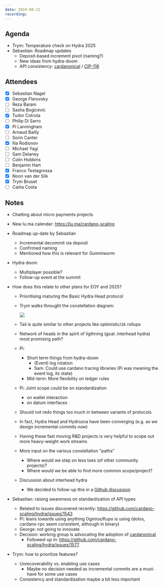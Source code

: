 ```yaml
---
date: 2024-08-21
recording: 
---
```


## Agenda
- Trym: Temperature check on Hydra 2025
- Sebastian: Roadmap updates
  - Deposit-based increment pivot (naming?)
  - New ideas from hydra-doom 
  - API consistency: [cardanonical](https://github.com/CardanoSolutions/cardanonical/) / [CIP-116](https://github.com/cardano-foundation/CIPs/blob/master/CIP-0116/README.md)

## Attendees
  - [x] Sebastian Nagel
  - [x] George Flerovsky
  - [ ] Reza Baram
  - [ ] Sasha Bogicevic
  - [x] Tudor Cotruta
  - [ ] Philip Di Sarro
  - [x] Pi Lanningham
  - [ ] Arnaud Bailly
  - [ ] Sorin Canter
  - [x] Ilia Rodionov
  - [ ] Michael Yagi
  - [ ] Sam Delaney
  - [ ] Colin Hobbins
  - [ ] Benjamin Hart
  - [x] Franco Testagrossa
  - [x] Noon van der Silk
  - [x] Trym Bruset
  - [ ] Caiña Costa

## Notes

- Chatting about micro payments projects

- New lu.ma calendar: https://lu.ma/cardano-scaling

- Roadmap up-date by Sebastian
  - Incremental decommit via deposit
  - Confirmed naming
  - Mentioned how this is relevant for Gummiworm

- Hydra doom
  - Multiplayer possible?
  - Follow-up event at the summit

- How does this relate to other plans for EOY and 2025?
  - Prioritising maturing the Basic Hydra Head protocol
  - Trym walks throught the constellation diagram:
  
    ![](./2024-08-21-constellation.png) 
  
  - Tail is quite similar to other projects like optimistic/zk rollups
  - Network of heads in the spirit of ligthning (goal: interhead hydra) most promising path?
  
  - Pi:
    - Short term things from hydra-doom
      - (Event) log rotation
      - Sam: Could use cardano tracing libraries (Pi was meaning the event log, its state)
    - Mid-term: More flexibility on ledger rules
    
  - Pi: Joint scope could be on standardization
    - on wallet interaction
    - on datum interfaces

  - Should not redo things too much in between variants of protocols
  - In fact, Hydra Head and Hydrozoa have been converging (e.g. as we design incremental commits now)
  - Having these fast moving R&D projects is very helpful to scope out more heavy-weight work streams

  - More input on the various constellation "paths"
    - Where would we step on less toes (of other community projects)?
    - Where would we be able to find more common scope/project?
  
  - Discussion about interhead hydra
    - We decided to follow-up this in a [Github discussion](https://github.com/cardano-scaling/hydra/discussions)
 
- Sebastian: raising awareness on standardization of API types
  - Related to issues discovered recently: https://github.com/cardano-scaling/hydra/issues/1543
  - Pi: leans towards using anything Ogmios/Kupo is using (dolos, cardano-rpc seem consistent, although in binary)
  - George: not going to innovate
  - Decision: working group is advocating the adoption of [cardanonical](https://github.com/CardanoSolutions/cardanonical/)
    - Followed-up in: https://github.com/cardano-scaling/hydra/issues/1577
  
- Trym: how to prioritize features?
  - Unrecoverability vs. enabling use cases
    - Maybe no decision needed as incremental commits are a must-have for some use cases
  - Consistency and standardization maybe a bit less important
